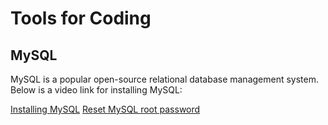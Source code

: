 # Tools for Coding

## MySQL

MySQL is a popular open-source relational database management system. Below is a video link for installing MySQL:

[Installing MySQL](https://youtu.be/wgRwITQHszU)
[Reset MySQL root password](https://youtu.be/wgRwITQHszU)
